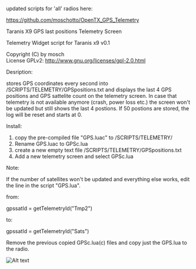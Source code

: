 updated scripts for 'all' radios here:

https://github.com/moschotto/OpenTX_GPS_Telemetry



Taranis X9 GPS last positions Telemetry Screen

Telemetry Widget script for Taranis x9 v0.1

Copyright (C) by mosch   
License GPLv2: http://www.gnu.org/licenses/gpl-2.0.html       

Desription:

stores GPS coordinates every second into /SCRIPTS/TELEMETRY/GPSpositions.txt and 
displays the last 4 GPS positions and GPS sattelite count on the telemetry screen.
In case that telemetry is not available anymore (crash, power loss etc.) the screen 
won't be updated but still shows the last 4 postions. If 50 postions are stored, the log 
will be reset and starts at 0.


Install:
1. copy the pre-compiled file "GPS.luac" to /SCRIPTS/TELEMETRY/
2. Rename GPS.luac to GPSc.lua 
3. create a new empty text file /SCRIPTS/TELEMETRY/GPSpositions.txt 
4. Add a new telemetry screen and select GPSc.lua


Note:

If the number of satellites won't be updated and everything else works, edit the line in the script "GPS.lua".

from:

gpssatId = getTelemetryId("Tmp2")

to:

gpssatId = getTelemetryId("Sats")

Remove the previous copied GPSc.lua(c) files and copy just the GPS.lua to the radio.



![Alt text](https://github.com/moschotto/Taranis_X9/blob/master/screenX9.PNG)
